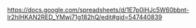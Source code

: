 https://docs.google.com/spreadsheets/d/1E7p0iHJc5W60bbnt-lr2hIHKAN2RED_YMwj71g182hQ/edit#gid=547440839